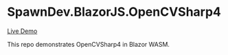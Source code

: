 # SpawnDev.BlazorJS.OpenCVSharp4

[Live Demo](https://lostbeard.github.io/SpawnDev.BlazorJS.OpenCVSharp4/)

This repo demonstrates OpenCVSharp4 in Blazor WASM.


